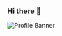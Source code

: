### Hi there 👋

![Profile Banner](https://github.com/user-attachments/assets/152c2c38-05ce-4826-b0a1-299b746a4c9a)
